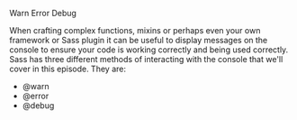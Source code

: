 Warn Error Debug

When crafting complex functions, mixins or perhaps even your own 
framework or Sass plugin it can be useful to display messages on the
console to ensure your code is working correctly and being used
correctly. Sass has three different methods of interacting with the
console that we'll cover in this episode. They are:

* @warn
* @error
* @debug

